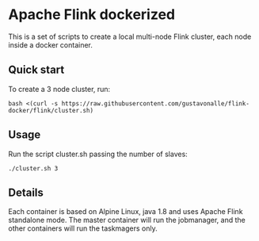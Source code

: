 Apache Flink dockerized
====

This is a set of scripts to create a local multi-node Flink cluster, each node inside a docker container.

Quick start
---

To create a 3 node cluster, run:

```
bash <(curl -s https://raw.githubusercontent.com/gustavonalle/flink-docker/flink/cluster.sh)
```


Usage
---
Run the script cluster.sh passing the number of slaves: 

```
./cluster.sh 3
```

Details
---
Each container is based on Alpine Linux, java 1.8 and uses Apache Flink standalone mode. 
The master container will run the jobmanager, and the other containers will run the taskmagers only.
